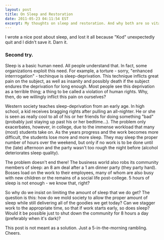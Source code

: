 ```yaml
---
layout: post
title: On Sleep and Restoration
date: 2011-05-23 04:11:54 EST
excerpt: My thoughts on sleep and restoration. And why both are so vital to one's life. An installment in the "5-in-the-Morning Series".
---
```


I wrote a nice post about sleep, and lost it all because "Kod" unexpectedly quit and I didn't save it.
Darn it.

### Second try.

Sleep is a basic human need. All people understand that. In fact, some organizations exploit this need. For example, a torture - sorry, "enhanced interrrogation" - techinque is sleep-deprivation. This technique inflicts great pain on the subject, as well as insanity and possibly death if the subject endures the deprivation for long enough. Most people see this deprivation as a terrible thing; a thing to be called a violation of human rights. Why, then, do we willingly inflict this pain on ourselves?

Western society teaches sleep-deprivation from an early age. In high school, a kid receives bragging rights after pulling an all-nighter. He or she is seen as really cool to all of his or her friends for doing something "bad" (probably just staying up past his or her bedtime...). The problem only exacerbates, however, in college, due to the immense workload that many (most) students take on. As the years progress and the work becomes more difficult, the students lose more and more sleep. They may sleep the proper number of hours over the weekend, but only if no work is to be done until the (late) afternoon and the party wasn't too rough the night before (alcohol deteriorates sleep quality).

The problem doesn't end there! The business world also robs its community members of sleep: an 8 am deal after a 1 am dinner party (they party hard). Bosses load on the work to their employees, many of whom are also busy with new children or the remains of a social life post-college. 5 hours of sleep is not enough - we know that, right?

So why do we insist on limiting the amount of sleep that we do get? The question is this: how do we mold society to allow the proper amount of sleep while still delivering all of the goodies we get today? Can we stagger work to the appropriate time, so that if work starts early, so does sleep? Would it be possible just to shut down the community for 8 hours a day (preferably when it's dark)?

This post is not meant as a solution. Just a 5-in-the-morning rambling. Cheers.